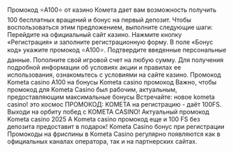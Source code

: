 Промокод ⭐️A100⭐️ от казино Комета дает вам возможность получить 100 бесплатных вращений и бонус на первый депозит. Чтобы воспользоваться этим предложением, выполните следующие шаги:
Перейдите на официальный сайт казино.
Нажмите кнопку «Регистрация» и заполните регистрационную форму.
В поле «Бонус код» укажите промокод ⭐️A100⭐️.
Подтвердите введенные персональные данные.
Пополните свой игровой счет на любую сумму.
Для получения подробной информации об условиях акции и правилах ее использования, ознакомьтесь с условиями на сайте казино.
Промокод Kometa casino A100 на бонусы  Kometa casino промокод Важно, чтобы промокод для Kometa Casino был рабочим, актуальным, предоставляющим максимальные бонусы  Встречайте: новое kometa casino! это космос ПРОМОКОД: KOMETA на регистрацию - даёт 100FS. Выходи на орбиту побед с KOMETA CASINO! Актуальный промокод Kometa casino 2025  А Kometa casino промокод еще и 100 FS без депозита предоставит в подарок! Kometa Casino бонус при регистрации  Промокоды на фриспины в Kometa Casino регулярно появляются как в официальных каналах оператора, так и на партнерских сайтах.
